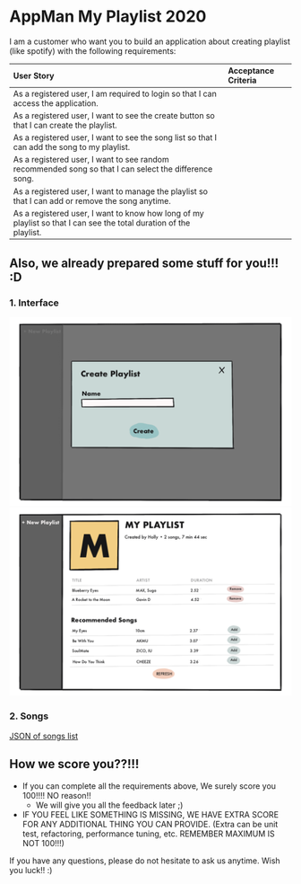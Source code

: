 # AppMan My Playlist 2020

I am a customer who want you to build an application about creating playlist (like spotify) with the following requirements: 

| User Story | Acceptance Criteria |
|:---|:---|
|As a registered user, I am required to login so that I can access the application.||
|As a registered user, I want to see the create button so that I can create the playlist.||
|As a registered user, I want to see the song list so that I can add the song to my playlist.||
|As a registered user, I want to see random recommended song so that I can select the difference song.||
|As a registered user, I want to manage the playlist so that I can add or remove the song anytime.||
|As a registered user, I want to know how long of my playlist so that I can see the total duration of the playlist.||


## Also, we already prepared some stuff for you!!! :D

### 1. Interface
![Mockup_1](mockup/1_create_playlist.PNG)
![Mockup_2](mockup/2_manage_playlist.PNG)

### 2. Songs
[JSON of songs list](songs.json)


## How we score you??!!!
  - If you can complete all the requirements above, We surely score you 100!!!! NO reason!!
    - We will give you all the feedback later ;)
  - IF YOU FEEL LIKE SOMETHING IS MISSING, WE HAVE EXTRA SCORE FOR ANY ADDITIONAL THING YOU CAN PROVIDE. (Extra can be unit test, refactoring, performance tuning, etc. REMEMBER MAXIMUM IS NOT 100!!!)

If you have any questions, please do not hesitate to ask us anytime.
Wish you luck!! :)
